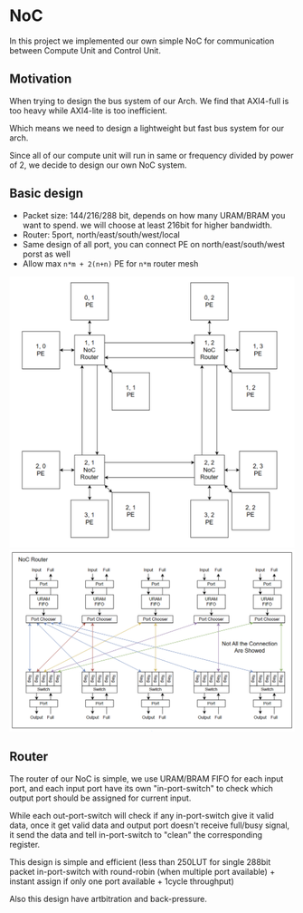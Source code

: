 # NoC

In this project we implemented our own simple NoC for communication between Compute Unit and Control Unit.

## Motivation

When trying to design the bus system of our Arch. We find that AXI4-full is too heavy while AXI4-lite is too inefficient.

Which means we need to design a lightweight but fast bus system for our arch.

Since all of our compute unit will run in same or frequency divided by power of 2, we decide to design our own NoC system.

## Basic design

* Packet size: 144/216/288 bit, depends on how many URAM/BRAM you want to spend. we will choose at least 216bit for higher bandwidth.
* Router: 5port, north/east/south/west/local
* Same design of all port, you can connect PE on north/east/south/west porst as well
* Allow max `n*m + 2(n+n)` PE for `n*m` router mesh

![1735365545163](image/NoC/1735365545163.png)![1735365563697](image/NoC/1735365563697.png)

## Router

The router of our NoC is simple, we use URAM/BRAM FIFO for each input port, and each input port have its own "in-port-switch" to check which  output port should be assigned for current input.

While each out-port-switch will check if any in-port-switch give it valid data, once it get valid data and output port doesn't receive full/busy signal, it send the data and tell in-port-switch to "clean" the corresponding register.

This design is simple and efficient (less than 250LUT for single 288bit packet in-port-switch with round-robin (when multiple port available) + instant assign if only one port available + 1cycle throughput)

Also this design have artbitration and back-pressure.
